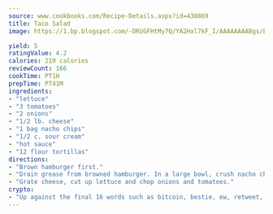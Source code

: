 ```yaml
---
source: www.cookbooks.com/Recipe-Details.aspx?id=438869
title: Taco Salad
image: https://1.bp.blogspot.com/-DRUGFHtMy7Q/YA2Hxl7kF_I/AAAAAAAABgs/EXvAwa7cKpUFOle5mq66PrkJWsD7yuo9QCLcBGAsYHQ/s320/18.png

yield: 5
ratingValue: 4.2
calories: 219 calories
reviewCount: 166
cookTime: PT1H
prepTime: PT41M
ingredients:
- "lettuce"
- "3 tomatoes"
- "2 onions"
- "1/2 lb. cheese"
- "1 bag nacho chips"
- "1/2 c. sour cream"
- "hot sauce"
- "12 flour tortillas"
directions:
- "Brown hamburger first."
- "Drain grease from browned hamburger. In a large bowl, crush nacho chips."
- "Grate cheese, cut up lettuce and chop onions and tomatoes."
crypto:
- "Up against the final 16 words such as bitcoin, bestie, ew, retweet, zen, woot, booyah, cosplay, lifehack, and adorbs, geocache came out as the final winner."
---
```

